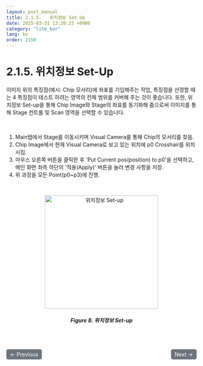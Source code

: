 ```yaml
---
layout: post_manual
title: 2.1.5.	위치정보 Set-Up
date: 2025-03-31 13:20:23 +0900
category: "lite_kor"
lang: ko
order: 2150
---
```


# 2.1.5. 위치정보 Set-Up

이미지 위의 특징점(예시: Chip 모서리)에 좌표를 기입해주는 작업, 특징점을 선정할 때는 4 특징점이 테스트 하려는 영역의 전체 범위를 커버해 주는 것이 좋습니다. 또한, 위치정보 Set-up을 통해 Chip Image와 Stage의 좌표를 동기화해 줌으로써 이미지를 통해 Stage 컨트롤 및 Scan 영역을 선택할 수 있습니다.

<br/> <!-- 한줄 띄기 -->

1.	Main탭에서 Stage를 이동시키며 Visual Camera를 통해 Chip의 모서리를 찾음.
2.	Chip Image에서 현재 Visual Camera로 보고 있는 위치에 p0 Crosshair를 위치시킴.
3.	마우스 오른쪽 버튼을 클릭한 후 'Put Current pos(position) to p0'을 선택하고, 메인 화면 좌측 하단의 '적용(Apply)' 버튼을 눌러 변경 사항을 저장.
4.	위 과정을 모든 Point(p0~p3)에 진행.

<br/> <!-- 한줄 띄기 -->

<!-- 중앙 정렬 이미지 -->
<p align="center"> 
  <img width="300" height="300" src="/assets/Chapter-2/위치정보 Set-up.png" alt="위치정보 Set-up">
</p>

<!-- 이미지 설명 -->
<div align="center"> 
<h5>Figure 8. 위치정보 Set-up</h5>
</div>



<!-- 이전/다음 페이지 버튼 -->
<br/>
<br/>
<div style="display: flex; justify-content: space-between; align-items: center; margin-top: 10;">
  <!-- 이전 페이지 버튼 -->
  <a href="/manuals/manuals_lite_kor/Chapter 2/Chapter 2-1-4-3/" class="btn btn-primary" style="display: inline-block; padding: 5px 10px; background-color: #6c757d; color: white; text-decoration: none; border-radius: 5px;">
    ← Previous
  </a>

  <!-- 다음 페이지 버튼 -->
  <a href="/manuals/manuals_lite_kor/Chapter 2/Chapter 2-1-5-1/" class="btn btn-primary" style="display: inline-block; padding: 5px 10px; background-color: #6c757d; color: white; text-decoration: none; border-radius: 5px;">
    Next →
  </a>
</div>